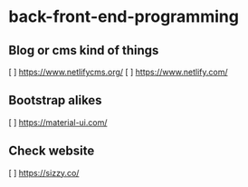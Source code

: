 # back-front-end-programming


## Blog or cms kind of things

[ ] https://www.netlifycms.org/
[ ] https://www.netlify.com/

## Bootstrap alikes

[ ] https://material-ui.com/

## Check website

[ ] https://sizzy.co/
